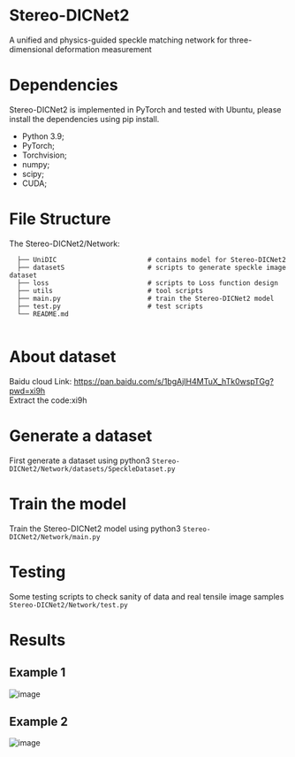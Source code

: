 # Stereo-DICNet2
A unified and physics-guided speckle matching network for three-dimensional deformation measurement

# Dependencies
Stereo-DICNet2 is implemented in PyTorch and tested with Ubuntu, please install the dependencies using pip install.
* Python 3.9; 
* PyTorch;
* Torchvision;
* numpy;
* scipy;
* CUDA;
# File Structure
The Stereo-DICNet2/Network:
```
  ├── UniDIC                       # contains model for Stereo-DICNet2
  ├── datasetS                     # scripts to generate speckle image dataset
  ├── loss                         # scripts to Loss function design
  ├── utils                        # tool scripts
  ├── main.py                      # train the Stereo-DICNet2 model
  ├── test.py                      # test scripts
  └── README.md


```
# About dataset
Baidu cloud Link: https://pan.baidu.com/s/1bgAjIH4MTuX_hTk0wspTGg?pwd=xi9h <br/> 
Extract the code:xi9h
# Generate a dataset
First generate a dataset using python3 `Stereo-DICNet2/Network/datasets/SpeckleDataset.py`
# Train the model
Train the Stereo-DICNet2 model using python3 `Stereo-DICNet2/Network/main.py`
# Testing
Some testing scripts to check sanity of data and real tensile image samples `Stereo-DICNet2/Network/test.py`

# Results
## Example 1
![image](result/res1.gif)
## Example 2
![image](result/res2.gif)

